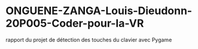 # ONGUENE-ZANGA-Louis-Dieudonn-20P005-Coder-pour-la-VR
rapport du projet de détection des touches du clavier avec Pygame
